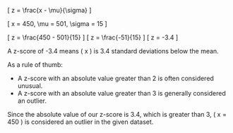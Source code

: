

\[ z = \frac{x - \mu}{\sigma} \]


\[ x = 450, \mu = 501, \sigma = 15 \]


\[ z = \frac{450 - 501}{15} \]
\[ z = \frac{-51}{15} \]
\[ z = -3.4 \]

A z-score of -3.4 means \( x \) is 3.4 standard deviations below the mean.

As a rule of thumb:
- A z-score with an absolute value greater than 2 is often considered unusual.
- A z-score with an absolute value greater than 3 is generally considered an outlier.

Since the absolute value of our z-score is 3.4, which is greater than 3, \( x = 450 \) is considered an outlier in the given dataset.